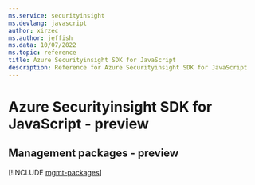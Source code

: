 ```yaml
---
ms.service: securityinsight
ms.devlang: javascript
author: xirzec
ms.author: jeffish
ms.data: 10/07/2022
ms.topic: reference
title: Azure Securityinsight SDK for JavaScript
description: Reference for Azure Securityinsight SDK for JavaScript
---
```

# Azure Securityinsight SDK for JavaScript - preview

## Management packages - preview
[!INCLUDE [mgmt-packages](securityinsight-mgmt-index.md)]